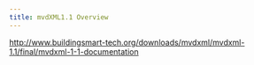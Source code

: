 ```yaml
---
title: mvdXML1.1 Overview
---
```


http://www.buildingsmart-tech.org/downloads/mvdxml/mvdxml-1.1/final/mvdxml-1-1-documentation